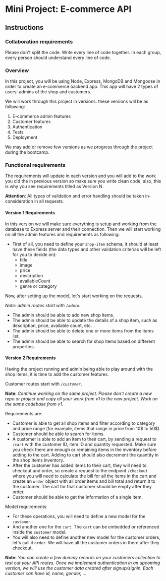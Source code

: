 # Mini Project: E-commerce API

## Instructions

### Collaboration requirements

Please don't split the code. Write every line of code together. In each group, every person should understand every line of code.

### Overview

In this project, you will be using Node, Express, MongoDB and Mongoose in order to create an e-commerce backend app. This app will have 2 types of users: admins of the shop and customers.

We will work through this project in versions. these versions will be as following:
1. E-commerce admin features
2. Customer features
3. Authentication
4. Tests
5. Deployment

We may add or remove few versions as we progress through the project during the bootcamp.

### Functional requirements

The requirements will update in each version and you will add to the work you did the in previous version so make sure you write clean code, also, this is why you see requirements titled as Version N.

**Attention**: All types of validation and error handling should be taken in-consideration in all requests.

#### Version 1 Requirements
In this version we will make sure everything is setup and working from the database to Express server and their connection. Then we will start working on all the admin features and requirements as following:
- First of all, you need to define your `shop-item` schema, it should at least have these fields (the data types and other validation criterias will be left for you to decide on):
  - title
  - image
  - price
  - description
  - availableCount
  - genre or category

Now, after setting up the model, let's start working on the requests.

_Note: admin routes start with `/admin`._

- The admin should be able to add new shop items.
- The admin should be able to update the details of a shop item, such as description, price, available count, etc.
- The admin should be able to delete one or more items from the items list.
- The admin should be able to search for shop items based on different properties.

#### Version 2 Requirements
Having the project running and admin being able to play around with the shop items, it is time to add the customer features.

Customer routes start with _`/customer`_.

**Note**: _Continue working on the same project. Please don't create a new repo or project and copy all your work from v1 to the new project. Work on the same codebase from v1._

Requirements are:
- Customer is able to get all shop items and filter according to category and price range (for example, items that range in price from 10$ to 50$).
- Customer should be able to search for items.
- A customer is able to add an item to their cart, by sending a request to `/cart` with the customer ID, item ID and quantity requested. Make sure you check there are enough or remaining items in the inventory before adding to the cart. Adding to cart should also decrement the quantity in the shop items inventory.
- After the customer has added items to their cart, they will need to checkout and order, so create a request to the endpoint `/checkout` where you will need to calculate the bill for all the items in the cart and create an `order` object with all order items and bill total and return it to the customer. The cart for that customer should be empty after they order.
- Customer should be able to get the information of a single item.

Model requirements:
- For these operations, you will need to define a new model for the `customer`.
- And another one for the `cart`. The `cart` can be embedded or referenced inside the `customer` model.
- You will also need to define another new model for the customer orders, let's call it `order`. We will have all the customer orders in there after they checkout.

**Note**: _You can create a few dummy records on your customers collection to test out your API routes. Once we implement authentication in an upcoming version, we will use the customer data created after signup/signin. Each customer can have id, name, gender, ..._
